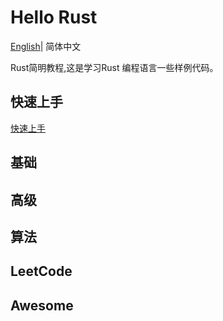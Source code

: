 # Hello Rust
 [English](README.md)| 简体中文

Rust简明教程,这是学习Rust 编程语言一些样例代码。

## 快速上手

[快速上手](https://github.com/savechina/hello-rust/blob/master/docs/src/getting-started.md)

## 基础

## 高级

## 算法

## LeetCode

## Awesome
